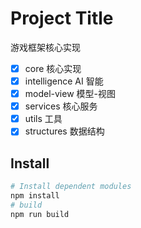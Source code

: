 # Project Title

游戏框架核心实现

- [x] core 核心实现
- [x] intelligence AI 智能
- [x] model-view 模型-视图
- [x] services 核心服务
- [x] utils 工具
- [x] structures 数据结构

## Install

```bash
# Install dependent modules
npm install
# build
npm run build
```
